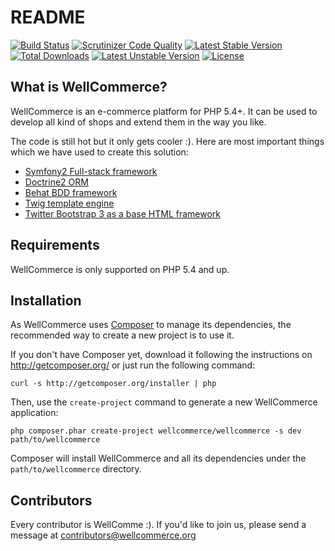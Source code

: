 README
======

[![Build Status](https://travis-ci.org/WellCommerce/WellCommerce.svg?branch=development)](https://travis-ci.org/WellCommerce/WellCommerce)
[![Scrutinizer Code Quality](https://scrutinizer-ci.com/g/WellCommerce/WellCommerce/badges/quality-score.png?b=development)](https://scrutinizer-ci.com/g/WellCommerce/WellCommerce/?branch=development)
[![Latest Stable Version](https://poser.pugx.org/wellcommerce/wellcommerce/v/stable.svg)](https://packagist.org/packages/wellcommerce/wellcommerce) [![Total Downloads](https://poser.pugx.org/wellcommerce/wellcommerce/downloads.svg)](https://packagist.org/packages/wellcommerce/wellcommerce) [![Latest Unstable Version](https://poser.pugx.org/wellcommerce/wellcommerce/v/unstable.svg)](https://packagist.org/packages/wellcommerce/wellcommerce) [![License](https://poser.pugx.org/wellcommerce/wellcommerce/license.svg)](https://packagist.org/packages/wellcommerce/wellcommerce)

What is WellCommerce?
---------------------

WellCommerce is an e-commerce platform for PHP 5.4+. It can be used to develop all kind of shops and extend them in the way you like.

The code is still hot but it only gets cooler :). Here are most important things which we have used to create this solution:

- [Symfony2 Full-stack framework][1]
- [Doctrine2 ORM][2]
- [Behat BDD framework][3]
- [Twig template engine][4]
- [Twitter Bootstrap 3 as a base HTML framework][5]

Requirements
------------

WellCommerce is only supported on PHP 5.4 and up. 

Installation
------------

As WellCommerce uses [Composer][6] to manage its dependencies, the recommended way
to create a new project is to use it.

If you don't have Composer yet, download it following the instructions on
http://getcomposer.org/ or just run the following command:

    curl -s http://getcomposer.org/installer | php

Then, use the `create-project` command to generate a new WellCommerce application:

    php composer.phar create-project wellcommerce/wellcommerce -s dev path/to/wellcommerce

Composer will install WellCommerce and all its dependencies under the `path/to/wellcommerce` directory.

Contributors
------------

Every contributor is WellComme :). If you'd like to join us, please send a message at contributors@wellcommerce.org

[1]:  http://symfony.com
[2]:  http://doctrine-project.org
[3]:  http://behat.org
[4]:  http://twig.sensiolabs.org
[5]:  http://getbootstrap.com
[6]:  http://getcomposer.org/
